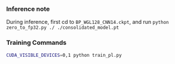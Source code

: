 ### Inference note
During inference, first cd to ```BP_WGL128_CNN14.ckpt```, and run ```python zero_to_fp32.py ./ ./consolidated_model.pt```


### Training Commands
```bash
CUDA_VISIBLE_DEVICES=0,1 python train_pl.py
```